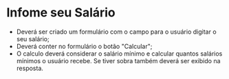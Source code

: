 # Infome seu Salário 

+ Deverá ser criado um formulário com o campo para o usuário digitar o seu salário;
+ Deverá conter no formulário o botão "Calcular";
+ O calculo deverá considerar o salário mínimo e calcular quantos salários mínimos o usuário recebe. Se tiver sobra também deverá ser exibido na resposta.